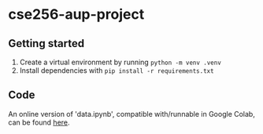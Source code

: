 # cse256-aup-project

## Getting started
1. Create a virtual environment by running `python -m venv .venv`
2. Install dependencies with `pip install -r requirements.txt`

## Code
An online version of 'data.ipynb', compatible with/runnable in Google Colab, can be found [here](https://colab.research.google.com/drive/1CoU7CcV2cPcENGuJ1oREnwWlt1cM2XKt?usp=sharing).